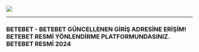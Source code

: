<a title="BETEBET" href="https://shorturl.at/LlqrJ"><img src="https://camo.githubusercontent.com/cdbfcca6105ec708379cfb72fd11548018220a49c500f73dacadb317fe0ca61d/68747470733a2f2f656e637279707465642d74626e302e677374617469632e636f6d2f696d616765733f713d74626e3a414e643947635467504352305f706b72775254677a6257726771326b457a653967483145504173714a772673"></a><hr>


<h3>BETEBET - BETEBET GÜNCELLENEN GİRİŞ ADRESİNE ERİŞİM! BETEBET RESMİ YÖNLENDİRME PLATFORMUNDASINIZ. BETEBET RESMİ 2024</h3>

